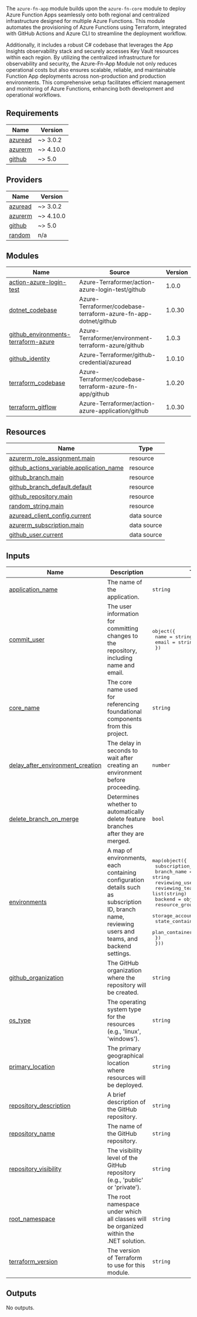 
The `azure-fn-app` module builds upon the `azure-fn-core` module to deploy Azure Function Apps seamlessly onto both regional and centralized infrastructure designed for multiple Azure Functions. This module automates the provisioning of Azure Functions using Terraform, integrated with GitHub Actions and Azure CLI to streamline the deployment workflow. 

Additionally, it includes a robust C# codebase that leverages the App Insights observability stack and securely accesses Key Vault resources within each region. By utilizing the centralized infrastructure for observability and security, the Azure-Fn-App Module not only reduces operational costs but also ensures scalable, reliable, and maintainable Function App deployments across non-production and production environments. This comprehensive setup facilitates efficient management and monitoring of Azure Functions, enhancing both development and operational workflows.

<!-- BEGIN_TF_DOCS -->
## Requirements

| Name | Version |
|------|---------|
| <a name="requirement_azuread"></a> [azuread](#requirement\_azuread) | ~> 3.0.2 |
| <a name="requirement_azurerm"></a> [azurerm](#requirement\_azurerm) | ~> 4.10.0 |
| <a name="requirement_github"></a> [github](#requirement\_github) | ~> 5.0 |

## Providers

| Name | Version |
|------|---------|
| <a name="provider_azuread"></a> [azuread](#provider\_azuread) | ~> 3.0.2 |
| <a name="provider_azurerm"></a> [azurerm](#provider\_azurerm) | ~> 4.10.0 |
| <a name="provider_github"></a> [github](#provider\_github) | ~> 5.0 |
| <a name="provider_random"></a> [random](#provider\_random) | n/a |

## Modules

| Name | Source | Version |
|------|--------|---------|
| <a name="module_action-azure-login-test"></a> [action-azure-login-test](#module\_action-azure-login-test) | Azure-Terraformer/action-azure-login-test/github | 1.0.0 |
| <a name="module_dotnet_codebase"></a> [dotnet\_codebase](#module\_dotnet\_codebase) | Azure-Terraformer/codebase-terraform-azure-fn-app-dotnet/github | 1.0.30 |
| <a name="module_github_environments-terraform-azure"></a> [github\_environments-terraform-azure](#module\_github\_environments-terraform-azure) | Azure-Terraformer/environment-terraform-azure/github | 1.0.3 |
| <a name="module_github_identity"></a> [github\_identity](#module\_github\_identity) | Azure-Terraformer/github-credential/azuread | 1.0.10 |
| <a name="module_terraform_codebase"></a> [terraform\_codebase](#module\_terraform\_codebase) | Azure-Terraformer/codebase-terraform-azure-fn-app/github | 1.0.20 |
| <a name="module_terraform_gitflow"></a> [terraform\_gitflow](#module\_terraform\_gitflow) | Azure-Terraformer/action-azure-application/github | 1.0.30 |

## Resources

| Name | Type |
|------|------|
| [azurerm_role_assignment.main](https://registry.terraform.io/providers/hashicorp/azurerm/latest/docs/resources/role_assignment) | resource |
| [github_actions_variable.application_name](https://registry.terraform.io/providers/integrations/github/latest/docs/resources/actions_variable) | resource |
| [github_branch.main](https://registry.terraform.io/providers/integrations/github/latest/docs/resources/branch) | resource |
| [github_branch_default.default](https://registry.terraform.io/providers/integrations/github/latest/docs/resources/branch_default) | resource |
| [github_repository.main](https://registry.terraform.io/providers/integrations/github/latest/docs/resources/repository) | resource |
| [random_string.main](https://registry.terraform.io/providers/hashicorp/random/latest/docs/resources/string) | resource |
| [azuread_client_config.current](https://registry.terraform.io/providers/hashicorp/azuread/latest/docs/data-sources/client_config) | data source |
| [azurerm_subscription.main](https://registry.terraform.io/providers/hashicorp/azurerm/latest/docs/data-sources/subscription) | data source |
| [github_user.current](https://registry.terraform.io/providers/integrations/github/latest/docs/data-sources/user) | data source |

## Inputs

| Name | Description | Type | Default | Required |
|------|-------------|------|---------|:--------:|
| <a name="input_application_name"></a> [application\_name](#input\_application\_name) | The name of the application. | `string` | n/a | yes |
| <a name="input_commit_user"></a> [commit\_user](#input\_commit\_user) | The user information for committing changes to the repository, including name and email. | <pre>object({<br>    name  = string<br>    email = string<br>  })</pre> | n/a | yes |
| <a name="input_core_name"></a> [core\_name](#input\_core\_name) | The core name used for referencing foundational components from this project. | `string` | n/a | yes |
| <a name="input_delay_after_environment_creation"></a> [delay\_after\_environment\_creation](#input\_delay\_after\_environment\_creation) | The delay in seconds to wait after creating an environment before proceeding. | `number` | `10` | no |
| <a name="input_delete_branch_on_merge"></a> [delete\_branch\_on\_merge](#input\_delete\_branch\_on\_merge) | Determines whether to automatically delete feature branches after they are merged. | `bool` | `true` | no |
| <a name="input_environments"></a> [environments](#input\_environments) | A map of environments, each containing configuration details such as subscription ID, branch name, reviewing users and teams, and backend settings. | <pre>map(object({<br>    subscription_id = string<br>    branch_name     = string<br>    reviewing_users = list(string)<br>    reviewing_teams = list(string)<br>    backend = object({<br>      resource_group_name  = string<br>      storage_account_name = string<br>      state_container_name = string<br>      plan_container_name  = string<br>    })<br>  }))</pre> | n/a | yes |
| <a name="input_github_organization"></a> [github\_organization](#input\_github\_organization) | The GitHub organization where the repository will be created. | `string` | n/a | yes |
| <a name="input_os_type"></a> [os\_type](#input\_os\_type) | The operating system type for the resources (e.g., 'linux', 'windows'). | `string` | n/a | yes |
| <a name="input_primary_location"></a> [primary\_location](#input\_primary\_location) | The primary geographical location where resources will be deployed. | `string` | n/a | yes |
| <a name="input_repository_description"></a> [repository\_description](#input\_repository\_description) | A brief description of the GitHub repository. | `string` | n/a | yes |
| <a name="input_repository_name"></a> [repository\_name](#input\_repository\_name) | The name of the GitHub repository. | `string` | n/a | yes |
| <a name="input_repository_visibility"></a> [repository\_visibility](#input\_repository\_visibility) | The visibility level of the GitHub repository (e.g., 'public' or 'private'). | `string` | n/a | yes |
| <a name="input_root_namespace"></a> [root\_namespace](#input\_root\_namespace) | The root namespace under which all classes will be organized within the .NET solution. | `string` | n/a | yes |
| <a name="input_terraform_version"></a> [terraform\_version](#input\_terraform\_version) | The version of Terraform to use for this module. | `string` | `"1.9.8"` | no |

## Outputs

No outputs.
<!-- END_TF_DOCS -->